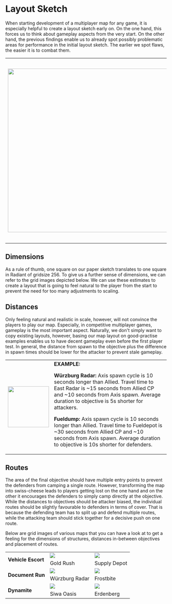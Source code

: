 Layout Sketch
=========

When starting development of a multiplayer map for any game, it is especially helpful to create a layout sketch early on. On the one hand, this forces us to think about gameplay aspects from the very start. On the other hand, the previous findings enable us to already spot possibly problematic areas for performance in the initial layout sketch. The earlier we spot flaws, the easier it is to combat them.
<table>
 <tr>
  <td><img src="https://raw.githubusercontent.com/realkemon/home/master/pages/tut_part1/basic_structure.jpg" width="512"> </td>
  <td><b>BASIC STRUCTURE:</b><p>Most ET maps consist of 2 phases, where an objective in the first phase triggers the forward spawn switch. The second phase generally includes an optional spawn point commonly linked to a Command Post that allows for more strategic rotations.</p></td>
 </tr>
</table>

## Dimensions
As a rule of thumb, one square on our paper sketch translates to one square in Radiant of gridsize 256. To give us a further sense of dimensions, we can refer to the grid images depicted below. We can use these estimates to create a layout that is going to feel natural to the player from the start to prevent the need for too many adjustments to scaling.

## Distances
Only feeling natural and realistic in scale, however, will not convince the players to play our map. Especially, in competitive multiplayer games, gameplay is the most important aspect. Naturally, we don't simply want to copy existing layouts, however, basing our map layout on good-practise examples enables us to have decent gameplay even before the first player test. In general, the distance from spawn to the objective plus the difference in spawn times should be lower for the attacker to prevent stale gameplay.

<table>
 <tr>
  <td><img src="https://raw.githubusercontent.com/realkemon/home/master/gfx/avatar.png" width="128"> </td>
  <td><b>EXAMPLE:</b><p><b>Würzburg Radar:</b> Axis spawn cycle is 10 seconds longer than Allied. Travel time to East Radar is ~15 seconds from Allied CP and ~10 seconds from Axis spawn. Average duration to objective is 5s shorter for attackers.</p>
   <p><b>Fueldump:</b> Axis spawn cycle is 10 seconds longer than Allied. Travel time to Fueldepot is ~30 seconds from Allied CP and ~10 seconds from Axis spawn. Average duration to objective is 10s shorter for defenders.</p>
</td>
 </tr>
</table>

## Routes
The area of the final objective should have multiple entry points to prevent the defenders from camping a single route. However, transforming the map into swiss-cheese leads to players getting lost on the one hand and on the other it encourages the defenders to simply camp directly at the objective. While the distances to objectives should be attacker biased, the individual routes should be slightly favourable to defenders in terms of cover. That is because the defending team has to split up and defend multiple routes, while the attacking team should stick together for a decisive push on one route. 


Below are grid images of various maps that you can have a look at to get a feeling for the dimensions of structures, distances in-between objectives and placement of routes.

<table>
 <tr>
  <td rowspan="2"><b>Vehicle Escort</b></td>
  <td><img src="https://raw.githubusercontent.com/realkemon/home/master/pages/tut_part1/grid_goldrush.png"></td>
  <td><img src="https://raw.githubusercontent.com/realkemon/home/master/pages/tut_part1/grid_supply.png"></td>
 </tr>
 <tr>
  <td>Gold Rush</td>
  <td>Supply Depot</td>
 </tr>
 <tr>
  <td rowspan="2"><b>Document Run</b></td>
  <td><img src="https://raw.githubusercontent.com/realkemon/home/master/pages/tut_part1/grid_radar.png"></td>
  <td><img src="https://raw.githubusercontent.com/realkemon/home/master/pages/tut_part1/grid_frostbite.png"></td>
 </tr>
 <tr>
  <td>Würzburg Radar</td>
  <td>Frostbite</td>
 </tr>
 <tr>
  <td rowspan="2"><b>Dynamite</b></td>
  <td><img src="https://raw.githubusercontent.com/realkemon/home/master/pages/tut_part1/grid_oasis.png"></td>
  <td><img src="https://raw.githubusercontent.com/realkemon/home/master/pages/tut_part1/grid_erdenberg.png"></td>
 </tr>
 <tr>
  <td>Siwa Oasis</td>
  <td>Erdenberg</td>
 </tr>
 </table>
